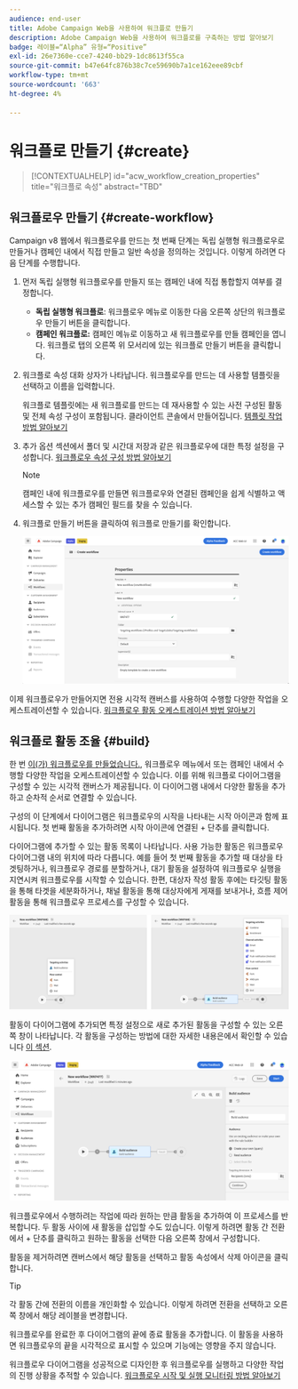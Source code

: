 ```yaml
---
audience: end-user
title: Adobe Campaign Web을 사용하여 워크플로 만들기
description: Adobe Campaign Web을 사용하여 워크플로를 구축하는 방법 알아보기
badge: 레이블=“Alpha” 유형=“Positive”
exl-id: 26e7360e-cce7-4240-bb29-1dc8613f55ca
source-git-commit: b47e64fc876b38c7ce59690b7a1ce162eee89cbf
workflow-type: tm+mt
source-wordcount: '663'
ht-degree: 4%

---
```



# 워크플로 만들기 {#create}

>[!CONTEXTUALHELP]
>id="acw_workflow_creation_properties"
>title="워크플로 속성"
>abstract="TBD"

## 워크플로우 만들기 {#create-workflow}

Campaign v8 웹에서 워크플로우를 만드는 첫 번째 단계는 독립 실행형 워크플로우로 만들거나 캠페인 내에서 직접 만들고 일반 속성을 정의하는 것입니다. 이렇게 하려면 다음 단계를 수행합니다.

1. 먼저 독립 실행형 워크플로우를 만들지 또는 캠페인 내에 직접 통합할지 여부를 결정합니다.

   * **독립 실행형 워크플로**: 워크플로우 메뉴로 이동한 다음 오른쪽 상단의 워크플로우 만들기 버튼을 클릭합니다.
   * **캠페인 워크플로:** 캠페인 메뉴로 이동하고 새 워크플로우를 만들 캠페인을 엽니다. 워크플로 탭의 오른쪽 위 모서리에 있는 워크플로 만들기 버튼을 클릭합니다.

1. 워크플로 속성 대화 상자가 나타납니다. 워크플로우를 만드는 데 사용할 템플릿을 선택하고 이름을 입력합니다.

   워크플로 템플릿에는 새 워크플로를 만드는 데 재사용할 수 있는 사전 구성된 활동 및 전체 속성 구성이 포함됩니다. 클라이언트 콘솔에서 만들어집니다. [템플릿 작업 방법 알아보기](https://experienceleague.adobe.com/docs/campaign/automation/workflows/introduction/build-a-workflow.html#workflow-templates)

1. 추가 옵션 섹션에서 폴더 및 시간대 저장과 같은 워크플로우에 대한 특정 설정을 구성합니다. [워크플로우 속성 구성 방법 알아보기](workflow-settings.md)

   >[!NOTE]
   >
   >캠페인 내에 워크플로우를 만들면 워크플로우와 연결된 캠페인을 쉽게 식별하고 액세스할 수 있는 추가 캠페인 필드를 찾을 수 있습니다.

1. 워크플로 만들기 버튼을 클릭하여 워크플로 만들기를 확인합니다.

   ![](assets/workflow-create.png)

이제 워크플로우가 만들어지면 전용 시각적 캔버스를 사용하여 수행할 다양한 작업을 오케스트레이션할 수 있습니다. [워크플로우 활동 오케스트레이션 방법 알아보기](#build)

## 워크플로 활동 조율 {#build}

한 번 [이(가) 워크플로우를 만들었습니다.](create-workflow.md), 워크플로우 메뉴에서 또는 캠페인 내에서 수행할 다양한 작업을 오케스트레이션할 수 있습니다. 이를 위해 워크플로 다이어그램을 구성할 수 있는 시각적 캔버스가 제공됩니다. 이 다이어그램 내에서 다양한 활동을 추가하고 순차적 순서로 연결할 수 있습니다.

구성의 이 단계에서 다이어그램은 워크플로우의 시작을 나타내는 시작 아이콘과 함께 표시됩니다. 첫 번째 활동을 추가하려면 시작 아이콘에 연결된 + 단추를 클릭합니다.

다이어그램에 추가할 수 있는 활동 목록이 나타납니다. 사용 가능한 활동은 워크플로우 다이어그램 내의 위치에 따라 다릅니다. 예를 들어 첫 번째 활동을 추가할 때 대상을 타겟팅하거나, 워크플로우 경로를 분할하거나, 대기 활동을 설정하여 워크플로우 실행을 지연시켜 워크플로우를 시작할 수 있습니다. 한편, 대상자 작성 활동 후에는 타깃팅 활동을 통해 타겟을 세분화하거나, 채널 활동을 통해 대상자에게 게재를 보내거나, 흐름 제어 활동을 통해 워크플로우 프로세스를 구성할 수 있습니다.

![](assets/workflow-start.png)

활동이 다이어그램에 추가되면 특정 설정으로 새로 추가된 활동을 구성할 수 있는 오른쪽 창이 나타납니다. 각 활동을 구성하는 방법에 대한 자세한 내용은에서 확인할 수 있습니다 [이 섹션](workflow-activities.md).

![](assets/workflow-configure-activities.png)

워크플로우에서 수행하려는 작업에 따라 원하는 만큼 활동을 추가하여 이 프로세스를 반복합니다. 두 활동 사이에 새 활동을 삽입할 수도 있습니다. 이렇게 하려면 활동 간 전환에서 + 단추를 클릭하고 원하는 활동을 선택한 다음 오른쪽 창에서 구성합니다.

활동을 제거하려면 캔버스에서 해당 활동을 선택하고 활동 속성에서 삭제 아이콘을 클릭합니다.

>[!TIP]
>
>각 활동 간에 전환의 이름을 개인화할 수 있습니다. 이렇게 하려면 전환을 선택하고 오른쪽 창에서 해당 레이블을 변경합니다.

워크플로우를 완료한 후 다이어그램의 끝에 종료 활동을 추가합니다. 이 활동을 사용하면 워크플로우의 끝을 시각적으로 표시할 수 있으며 기능에는 영향을 주지 않습니다.

워크플로우 다이어그램을 성공적으로 디자인한 후 워크플로우를 실행하고 다양한 작업의 진행 상황을 추적할 수 있습니다. [워크플로우 시작 및 실행 모니터링 방법 알아보기](start-monitor-workflows.md)
